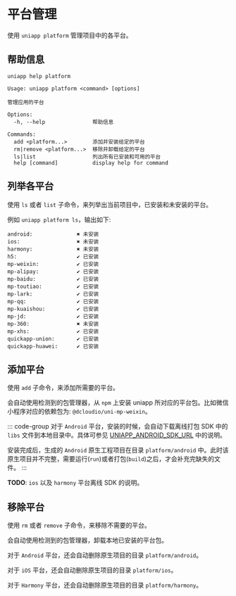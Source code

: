 # 平台管理

使用 `uniapp platform` 管理项目中的各平台。

## 帮助信息

```shell
uniapp help platform
```

```
Usage: uniapp platform <command> [options]

管理应用的平台

Options:
  -h, --help               帮助信息

Commands:
  add <platform...>        添加并安装给定的平台
  rm|remove <platform...>  移除并卸载给定的平台
  ls|list                  列出所有已安装和可用的平台
  help [command]           display help for command
```

## 列举各平台

使用 `ls` 或者 `list` 子命令，来列举出当前项目中，已安装和未安装的平台。

例如 `uniapp platform ls`，输出如下:

```
android:              ✖ 未安装
ios:                  ✖ 未安装
harmony:              ✖ 未安装
h5:                   ✔ 已安装
mp-weixin:            ✔ 已安装
mp-alipay:            ✔ 已安装
mp-baidu:             ✔ 已安装
mp-toutiao:           ✔ 已安装
mp-lark:              ✔ 已安装
mp-qq:                ✔ 已安装
mp-kuaishou:          ✔ 已安装
mp-jd:                ✔ 已安装
mp-360:               ✖ 未安装
mp-xhs:               ✔ 已安装
quickapp-union:       ✔ 已安装
quickapp-huawei:      ✔ 已安装
```

## 添加平台

使用 `add` 子命令，来添加所需要的平台。

会自动使用检测到的包管理器，从 `npm` 上安装 uniapp 所对应的平台包。比如微信小程序对应的依赖包为: `@dcloudio/uni-mp-weixin`。

::: code-group
对于 `Android` 平台，安装的时候，会自动下载离线打包 SDK 中的 `libs` 文件到本地目录中。具体可参见 [UNIAPP_ANDROID_SDK_URL](../config/#uniapp-android-sdk-url) 中的说明。

安装完成后，生成的 `Android` 原生工程项目在目录 `platform/android` 中。此时该原生项目并不完整，需要运行(`run`)或者打包(`build`)之后，才会补充完缺失的文件。
:::

**TODO**: `ios` 以及 `harmony` 平台离线 SDK 的说明。

## 移除平台

使用 `rm` 或者 `remove` 子命令，来移除不需要的平台。

会自动使用检测到的包管理器，卸载本地已安装的平台包。

对于 `Android` 平台，还会自动删除原生项目的目录 `platform/android`。

对于 `iOS` 平台，还会自动删除原生项目的目录 `platform/ios`。

对于 `Harmony` 平台，还会自动删除原生项目的目录 `platform/harmony`。
